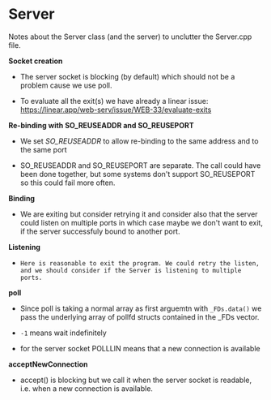 # Server

Notes about the Server class (and the server) to unclutter the Server.cpp file.

**Socket creation**

- The server socket is blocking (by default) which should not be a problem cause we use poll.

- To evaluate all the exit(s) we have already a linear issue: https://linear.app/web-serv/issue/WEB-33/evaluate-exits

**Re-binding with SO_REUSEADDR and SO_REUSEPORT**

- We set _SO_REUSEADDR_ to allow re-binding to the same address and to the same port

- SO_REUSEADDR and SO_REUSEPORT are separate. The call could have been done together, but some systems don't support SO_REUSEPORT so this could fail more often.

**Binding**

- We are exiting but consider retrying it and consider also that the server could listen on multiple ports in which case maybe we don't want to exit, if the server successfuly bound to another port.

**Listening**

-     Here is reasonable to exit the program. We could retry the listen, and we should consider if the Server is listening to multiple ports.

**poll**

- Since poll is taking a normal array as first arguemtn with `_FDs.data()` we pass the underlying array of pollfd structs contained in the \_FDs vector.

- `-1` means wait indefinitely

- for the server socket POLLLIN means that a new connection is available

**acceptNewConnection**

- accept() is blocking but we call it when the server socket is readable, i.e. when a new connection is available.
